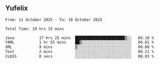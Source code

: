 ## Yufelix

<!--START_SECTION:waka-->

```txt
From: 11 October 2025 - To: 18 October 2025

Total Time: 19 hrs 33 mins

Java           17 hrs 25 mins  ██████████████████████▒░░   89.10 %
YAML           1 hr 55 mins    ██▒░░░░░░░░░░░░░░░░░░░░░░   09.81 %
XML            9 mins          ▒░░░░░░░░░░░░░░░░░░░░░░░░   00.80 %
Text           2 mins          ░░░░░░░░░░░░░░░░░░░░░░░░░   00.21 %
CLASS          0 secs          ░░░░░░░░░░░░░░░░░░░░░░░░░   00.03 %
```

<!--END_SECTION:waka-->

